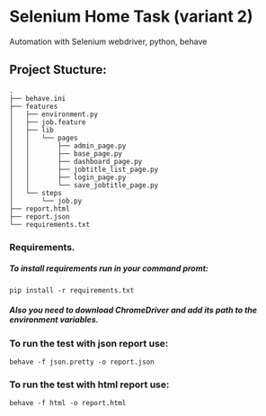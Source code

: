 # Selenium Home Task (variant 2)
Automation with Selenium webdriver, python, behave  

## Project Stucture:  

```
.                     
├── behave.ini                         
├── features                        
│   ├── environment.py                       
│   ├── job.feature                     
│   ├── lib                           
│   │   └── pages                             
│   │       ├── admin_page.py                         
│   │       ├── base_page.py                          
│   │       ├── dashboard_page.py                            
│   │       ├── jobtitle_list_page.py                             
│   │       ├── login_page.py                            
│   │       └── save_jobtitle_page.py                          
│   └── steps                               
│       └── job.py                                    
├── report.html                                
├── report.json                     
└── requirements.txt     
```

### Requirements. 
##### To install requirements run in your command promt:
```
pip install -r requirements.txt
```
##### Also you need to download ChromeDriver and add its path to the environment variables.  


### To run the test with json report use:
```
behave -f json.pretty -o report.json
```
### To run the test with html report use:
```
behave -f html -o report.html
```
